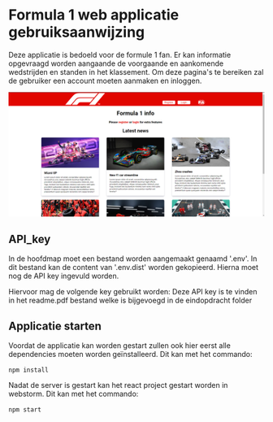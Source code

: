 # Formula 1 web applicatie gebruiksaanwijzing

Deze applicatie is bedoeld voor de formule 1 fan. Er kan informatie opgevraagd worden aangaande de voorgaande en 
aankomende wedstrijden en standen in het klassement. Om deze pagina's te bereiken zal de gebruiker een account moeten 
aanmaken en inloggen.

![screenshot](src/assets/screenshot.png)


## API_key

In de hoofdmap moet een bestand worden aangemaakt genaamd '.env'. In dit bestand kan de content van '.env.dist' worden
gekopieerd. Hierna moet nog de API key ingevuld worden. 

Hiervoor mag de volgende key gebruikt worden: Deze API key is te vinden in het readme.pdf bestand welke is bijgevoegd in
de eindopdracht folder

## Applicatie starten

Voordat de applicatie kan worden gestart zullen ook hier eerst alle dependencies moeten worden geïnstalleerd. Dit kan
met het commando:

```shell
npm install
```

Nadat de server is gestart kan het react project gestart worden in webstorm. Dit kan met het commando:

```shell
npm start
```
